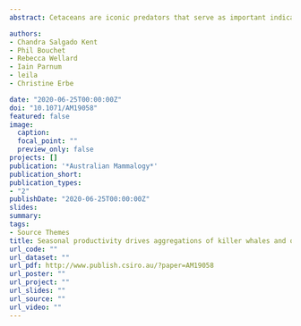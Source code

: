 ```yaml
---
abstract: Cetaceans are iconic predators that serve as important indicators of marine ecosystem health. The Bremer Sub-Basin, south-western Australia, supports a diverse cetacean community including the largest documented aggregation of killer whales (<em>Orcinus orca</em>) in Australian waters. Knowledge of cetacean distribution is critical for managing the area's thriving ecotourism industry, yet is largely sporadic. Here we combined aerial with opportunistic ship-borne surveys during 2015-2017 to describe the occurrence of multiple cetaceans species on a regional scale. We used generalised estimating equations to model variation in killer whale relative density as a function of both static and dynamic covariates, including seabed depth, slope, and chlorophyll a concentration, while accounting for autocorrelation. Encountered cetacean groups included - killer(n=177), sperm (n=69), long-finned pilot (n=29), false killer (n=2), and strap-toothed beaked (n=1) whales, as well as bottlenose (n=12) and common (n=5) dolphins. Killer whale numbers peaked in areas of low temperatures and high primary productivity, likely due to seasonal upwelling of nutrient-rich waters supporting high prey biomass. The best predictive model highlighted potential killer whale hotspots in the Henry, Hood, Pallinup and Bremer Canyons. This study demonstrates the value of abundance data from platforms of opportunity for marine planning and wildlife management in the open ocean.

authors:
- Chandra Salgado Kent
- Phil Bouchet
- Rebecca Wellard
- Iain Parnum
- leila 
- Christine Erbe

date: "2020-06-25T00:00:00Z"
doi: "10.1071/AM19058"
featured: false
image:
  caption: 
  focal_point: ""
  preview_only: false
projects: []
publication: '*Australian Mammalogy*'
publication_short: 
publication_types:
- "2"
publishDate: "2020-06-25T00:00:00Z"
slides: 
summary: 
tags:
- Source Themes
title: Seasonal productivity drives aggregations of killer whales and other cetaceans over submarine canyons of the Bremer Sub-Basin, south-western Australia
url_code: ""
url_dataset: ""
url_pdf: http://www.publish.csiro.au/?paper=AM19058
url_poster: ""
url_project: ""
url_slides: ""
url_source: ""
url_video: ""
---
```

